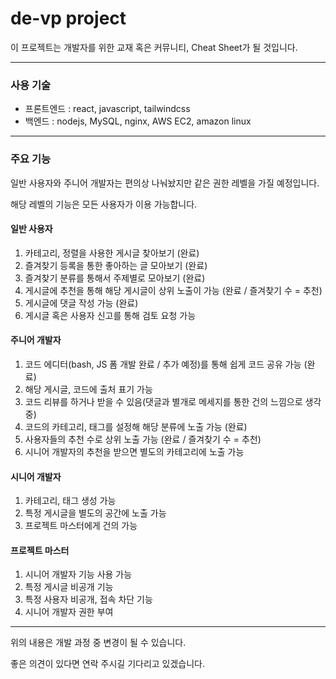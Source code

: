 # de-vp project

이 프로젝트는 개발자를 위한 교재 혹은 커뮤니티, Cheat Sheet가 될 것입니다.

----

### 사용 기술

- 프론트엔드 : react, javascript, tailwindcss
- 백엔드 : nodejs, MySQL, nginx, AWS EC2, amazon linux

----

### 주요 기능

일반 사용자와 주니어 개발자는 편의상 나눠놨지만 같은 권한 레벨을 가질 예정입니다.

해당 레벨의 기능은 모든 사용자가 이용 가능합니다.

#### 일반 사용자

1. 카테고리, 정렬을 사용한 게시글 찾아보기 (완료)
2. 즐겨찾기 등록을 통한 좋아하는 글 모아보기 (완료)
3. 즐겨찾기 분류를 통해서 주제별로 모아보기 (완료)
4. 게시글에 추천을 통해 해당 게시글이 상위 노출이 가능 (완료 / 즐겨찾기 수 = 추천)
5. 게시글에 댓글 작성 가능 (완료)
6. 게시글 혹은 사용자 신고를 통해 검토 요청 가능

#### 주니어 개발자

1. 코드 에디터(bash, JS 폼 개발 완료 / 추가 예정)를 통해 쉽게 코드 공유 가능 (완료)
2. 해당 게시글, 코드에 출처 표기 가능
3. 코드 리뷰를 하거나 받을 수 있음(댓글과 별개로 메세지를 통한 건의 느낌으로 생각중)
4. 코드의 카테고리, 태그를 설정해 해당 분류에 노출 가능 (완료)
5. 사용자들의 추천 수로 상위 노출 가능 (완료 / 즐겨찾기 수 = 추천)
6. 시니어 개발자의 추천을 받으면 별도의 카테고리에 노출 가능

#### 시니어 개발자

1. 카테고리, 태그 생성 가능
2. 특정 게시글을 별도의 공간에 노출 가능
3. 프로젝트 마스터에게 건의 가능

#### 프로젝트 마스터

1. 시니어 개발자 기능 사용 가능
2. 특정 게시글 비공개 기능
3. 특정 사용자 비공개, 접속 차단 기능
4. 시니어 개발자 권한 부여

----

위의 내용은 개발 과정 중 변경이 될 수 있습니다.

좋은 의견이 있다면 연락 주시길 기다리고 있겠습니다.
